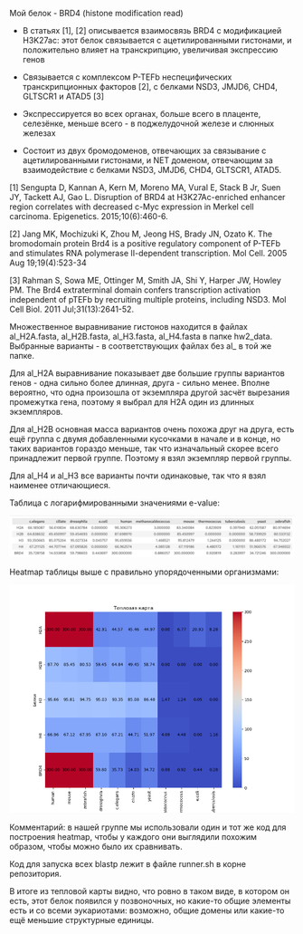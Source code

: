 Мой белок - BRD4 (histone modification read)

- В статьях [1], [2] описывается взаимосвязь BRD4 с модификацией H3K27ac: этот белок связывается с ацетилированными гистонами, и положительно влияет на транскрипцию, увеличивая экспрессию генов


- Связывается с комплексом P-TEFb неспецифических транскрипционных факторов [2], с белками NSD3, JMJD6, CHD4, GLTSCR1 и ATAD5 [3]

- Экспрессируется во всех органах, больше всего в плаценте, селезёнке, меньше всего - в поджелудочной железе и слюнных железах

- Состоит из двух бромодоменов, отвечающих за связывание с ацетилированными гистонами, и NET доменом, отвечающим за взаимодействие с белками NSD3, JMJD6, CHD4, GLTSCR1, ATAD5.

[1] Sengupta D, Kannan A, Kern M, Moreno MA, Vural E, Stack B Jr, Suen JY, Tackett AJ, Gao L. Disruption of BRD4 at H3K27Ac-enriched enhancer region correlates with decreased c-Myc expression in Merkel cell carcinoma. Epigenetics. 2015;10(6):460-6.

[2] Jang MK, Mochizuki K, Zhou M, Jeong HS, Brady JN, Ozato K. The bromodomain protein Brd4 is a positive regulatory component of P-TEFb and stimulates RNA polymerase II-dependent transcription. Mol Cell. 2005 Aug 19;19(4):523-34

[3] Rahman S, Sowa ME, Ottinger M, Smith JA, Shi Y, Harper JW, Howley PM. The Brd4 extraterminal domain confers transcription activation independent of pTEFb by recruiting multiple proteins, including NSD3. Mol Cell Biol. 2011 Jul;31(13):2641-52.

Множественное выравнивание гистонов находится в файлах al_H2A.fasta, al_H2B.fasta, al_H3.fasta, al_H4.fasta в папке hw2_data. Выбранные варианты - в соответствующих файлах без al_ в той же папке.

Для al_H2A выравнивание показывает две большие группы вариантов генов - одна сильно более длинная, друга - сильно менее. Вполне вероятно, что одна произошла от экземпляра другой засчёт вырезания промежутка гена, поэтому я выбрал для H2A один из длинных экземпляров.

Для al_H2B основная масса вариантов очень похожа друг на друга, есть ещё группа с двумя добавленными кусочками в начале и в конце, но таких вариантов гораздо меньше, так что изначальный скорее всего принадлежит первой группе. Поэтому я взял экземпляр первой группы.

Для al_H4 и al_H3 все варианты почти одинаковые, так что я взял наименее отличающиеся.

Таблица с логарифмированными значениями e-value:

![](/images/table.png)

Heatmap таблицы выше с правильно упорядоченными организмами:

![](/images/heatmap.png)

Комментарий: в нашей группе мы использовали один и тот же код для построения heatmap, чтобы у каждого они выглядили похожим образом, чтобы можно было их сравнивать.

Код для запуска всех blastp лежит в файле runner.sh в корне репозитория.

В итоге из тепловой карты видно, что ровно в таком виде, в котором он есть, этот белок появился у позвоночных, но какие-то общие элементы есть и со всеми эукариотами: возможно, общие домены или какие-то ещё меньшие структурные единицы.
